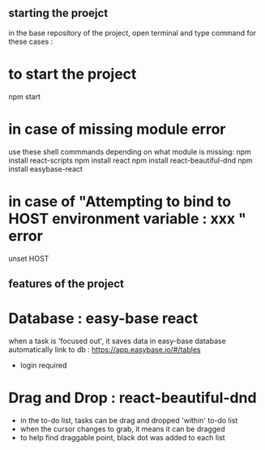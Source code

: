 ## starting the proejct ##
in the base repository of the project, open terminal and type command for these cases : 

# to start the project
npm start

# in case of missing module error
use these shell commmands depending on what module is missing:
npm install react-scripts 
npm install react 
npm install react-beautiful-dnd 
npm install easybase-react

# in case of "Attempting to bind to HOST environment variable : xxx " error
unset HOST

## features of the project ##

# Database : easy-base react
when a task is 'focused out', it saves data in easy-base database automatically
link to db : https://app.easybase.io/#/tables
* login required

# Drag and Drop : react-beautiful-dnd
- in the to-do list, tasks can be drag and dropped 'within' to-do list
- when the cursor changes to grab, it means it can be dragged
- to help find draggable point, black dot was added to each list 
